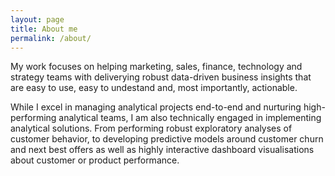 ```yaml
---
layout: page
title: About me
permalink: /about/
---
```




My work focuses on helping marketing, sales, finance, technology and strategy teams with deliverying robust data-driven business insights that are easy to use, easy to undestand and, most importantly, actionable.

While I excel in managing analytical projects end-to-end and nurturing high-performing analytical teams, I am also technically engaged in implementing analytical solutions. From performing robust exploratory analyses of customer behavior, to developing predictive models around customer churn and next best offers as well as highly interactive dashboard visualisations about customer or product performance.